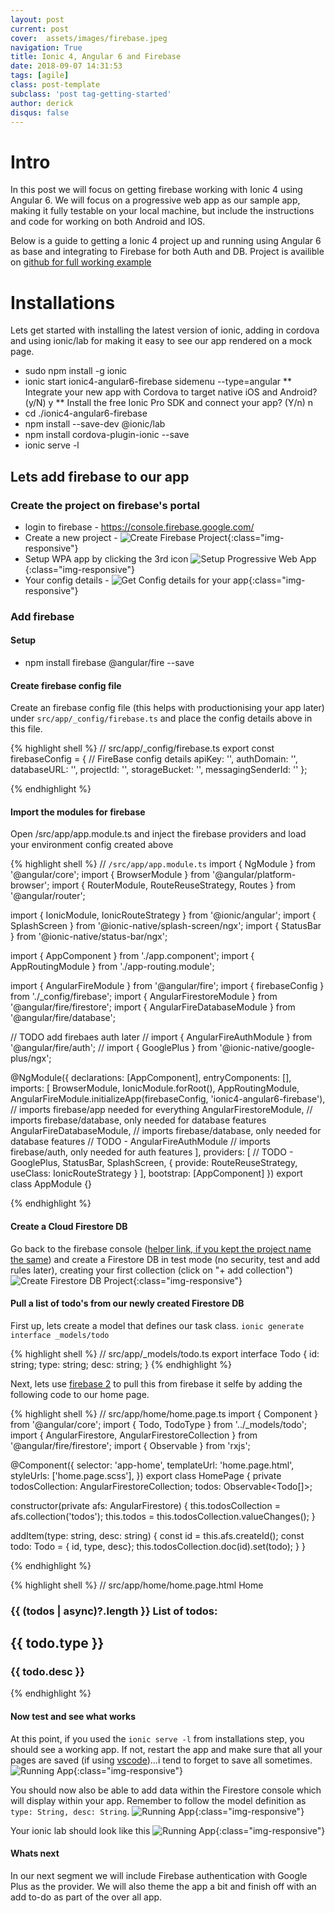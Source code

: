 ```yaml
---
layout: post
current: post
cover:  assets/images/firebase.jpeg
navigation: True
title: Ionic 4, Angular 6 and Firebase
date: 2018-09-07 14:31:53
tags: [agile]
class: post-template
subclass: 'post tag-getting-started'
author: derick 
disqus: false
---
```


# Intro
In this post we will focus on getting firebase working with Ionic 4 using Angular 6. We will focus on a progressive web app as our sample app, making it fully testable on your local machine, but include the instructions and code for working on both Android and IOS.

Below is a guide to getting a Ionic 4 project up and running using Angular 6 as base and integrating to Firebase for both Auth and DB. Project is availible on [github for full working example](https://github.com/potgieterdl/ionic4-angular6-firebase)

# Installations
Lets get started with installing the latest version of ionic, adding in cordova and using ionic/lab for making it easy to see our app rendered on a mock page.

* sudo npm install -g ionic
* ionic start ionic4-angular6-firebase sidemenu --type=angular
** Integrate your new app with Cordova to target native iOS and Android? (y/N) y
** Install the free Ionic Pro SDK and connect your app? (Y/n) n
* cd ./ionic4-angular6-firebase
* npm install --save-dev @ionic/lab
* npm install cordova-plugin-ionic --save
* ionic serve -l

## Lets add firebase to our app

### Create the project on firebase's portal
* login to firebase - https://console.firebase.google.com/
* Create a new project - ![Create Firebase Project](assets/images/post-2018-09-07/create-firebase-project.png){:class="img-responsive"}
* Setup WPA app by clicking the 3rd icon ![Setup Progressive Web App](assets/images/post-2018-09-07/create-pwa-key.png){:class="img-responsive"}
* Your config details - ![Get Config details for your app](assets/images/post-2018-09-07/firebase-config-details.png){:class="img-responsive"}

### Add firebase

#### Setup
* npm install firebase @angular/fire --save

#### Create firebase config file
Create an firebase config file (this helps with productionising your app later) under `src/app/_config/firebase.ts` and place the config details above in this file.

{% highlight shell %}
// src/app/_config/firebase.ts
export const firebaseConfig = {
  // FireBase config details
  apiKey: '<your-key>',
  authDomain: '<your-project-authdomain>',
  databaseURL: '<your-database-URL>',
  projectId: '<your-project-id>',
  storageBucket: '<your-storage-bucket>',
  messagingSenderId: '<your-messaging-sender-id>'
};

{% endhighlight %}

#### Import the modules for firebase
Open /src/app/app.module.ts and inject the firebase providers and load your environment config created above

{% highlight shell %}
// `/src/app/app.module.ts` 
import { NgModule } from '@angular/core';
import { BrowserModule } from '@angular/platform-browser';
import { RouterModule, RouteReuseStrategy, Routes } from '@angular/router';

import { IonicModule, IonicRouteStrategy } from '@ionic/angular';
import { SplashScreen } from '@ionic-native/splash-screen/ngx';
import { StatusBar } from '@ionic-native/status-bar/ngx';

import { AppComponent } from './app.component';
import { AppRoutingModule } from './app-routing.module';

import { AngularFireModule } from '@angular/fire';
import { firebaseConfig } from './_config/firebase';
import { AngularFirestoreModule } from '@angular/fire/firestore';
import { AngularFireDatabaseModule } from '@angular/fire/database';

// TODO add firebaes auth later
// import { AngularFireAuthModule } from '@angular/fire/auth';
// import { GooglePlus } from '@ionic-native/google-plus/ngx';

@NgModule({
  declarations: [AppComponent],
  entryComponents: [],
  imports: [
    BrowserModule,
    IonicModule.forRoot(),
    AppRoutingModule,
    AngularFireModule.initializeApp(firebaseConfig, 'ionic4-angular6-firebase'), // imports firebase/app needed for everything
    AngularFirestoreModule, // imports firebase/database, only needed for database features
    AngularFireDatabaseModule, // imports firebase/database, only needed for database features
    // TODO - AngularFireAuthModule // imports firebase/auth, only needed for auth features
  ],
  providers: [
    // TODO - GooglePlus,
    StatusBar,
    SplashScreen,
    { provide: RouteReuseStrategy, useClass: IonicRouteStrategy }
  ],
  bootstrap: [AppComponent]
})
export class AppModule {}

{% endhighlight %}

#### Create a Cloud Firestore DB
Go back to the firebase console ([helper link, if you kept the project name the same](https://console.firebase.google.com/project/ionic4-angular6-firebase/database)) and create a Firestore DB in test mode (no security, test and add rules later), creating your first collection (click on "+ add collection")
![Create Firestore DB Project](assets/images/post-2018-09-07/create-firestore-db.png){:class="img-responsive"}

#### Pull a list of todo's from our newly created Firestore DB
First up, lets create a model that defines our task class.
``` ionic generate interface _models/todo ```

{% highlight shell %}
// src/app/_models/todo.ts
export interface Todo {
    id: string;
    type: string;
    desc: string;
}
{% endhighlight %}

Next, lets use [firebase 2](https://github.com/angular/angularfire2) to pull this from firebase it selfe by adding the following code to our home page.

{% highlight shell %}
// src/app/home/home.page.ts
import { Component } from '@angular/core';
import { Todo, TodoType } from '../_models/todo';
import { AngularFirestore, AngularFirestoreCollection } from '@angular/fire/firestore';
import { Observable } from 'rxjs';


@Component({
  selector: 'app-home',
  templateUrl: 'home.page.html',
  styleUrls: ['home.page.scss'],
})
export class HomePage {
  private todosCollection: AngularFirestoreCollection<Todo>;
  todos: Observable<Todo[]>;

  constructor(private afs: AngularFirestore) {
    this.todosCollection = afs.collection<Todo>('todos');
    this.todos = this.todosCollection.valueChanges();
  }

  addItem(type: string, desc: string) {
    const id = this.afs.createId();
    const todo: Todo = { id, type, desc};
    this.todosCollection.doc(id).set(todo);
  }
}

{% endhighlight %}

{% highlight shell %}
// src/app/home/home.page.html
<ion-header>
  <ion-toolbar>
    <ion-buttons slot="start">
      <ion-menu-button></ion-menu-button>
    </ion-buttons>
    <ion-title>
      Home
    </ion-title>
  </ion-toolbar>
</ion-header>

<ion-content padding>
  <h3><ion-badge slot="end">{{ (todos | async)?.length }}</ion-badge> List of todos:</h3>
  <ion-list>
    <ion-item *ngFor="let todo of todos | async">
      <ion-avatar slot="start" color="primary">
          <ion-icon size="large" name="stopwatch" color="success" *ngIf="todo.type == 'LOW'"></ion-icon>
          <ion-icon size="large" name="alert" color="warning" *ngIf="todo.type == 'MEDIUM'"></ion-icon>
          <ion-icon size="large" name="warning" color="danger" *ngIf="todo.type == 'HIGH'"></ion-icon>
      </ion-avatar>
      <ion-label>
        <h2>{{ todo.type }}</h2>
        <h3>{{ todo.desc }}</h3>
      </ion-label>
    </ion-item>
  </ion-list>
</ion-content>
{% endhighlight %}



#### Now test and see what works 
At this point, if you used the ``` ionic serve -l ``` from installations step, you should see a working app. If not, restart the app and make sure that all your pages are saved (if using [vscode](https://code.visualstudio.com/))...i tend to forget to save all sometimes.
![Running App](assets/images/post-2018-09-07/running-app-step-1.png){:class="img-responsive"}

You should now also be able to add data within the Firestore console which will display within your app. Remember to follow the model definition as ``` type: String, desc: String ```.
![Running App](assets/images/post-2018-09-07/create-todo.gif){:class="img-responsive"}

Your ionic lab should look like this
![Running App](assets/images/post-2018-09-07/final.gif){:class="img-responsive"}

#### Whats next
In our next segment we will include Firebase authentication with Google Plus as the provider. We will also theme the app a bit and finish off with an add to-do as part of the over all app. 
